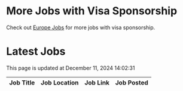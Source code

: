 # More Jobs with Visa Sponsorship

Check out [Europe Jobs](https://github.com/sureshparimi/europejobs#latest-jobs) for more jobs with visa sponsorship.

# Latest Jobs

This page is updated at December 11, 2024 14:02:31

| Job Title | Job Location | Job Link | Job Posted |
| --- | --- | --- | --- |
